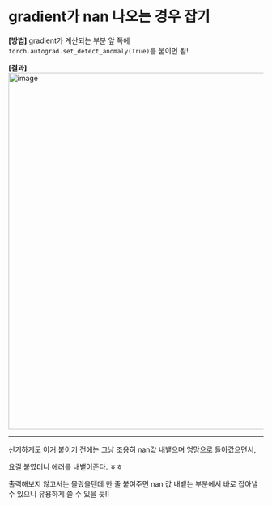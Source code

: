 # gradient가 nan 나오는 경우 잡기

**[방법]**
gradient가 계산되는 부분 앞 쪽에 `torch.autograd.set_detect_anomaly(True)`를 붙이면 됨!

**[결과]**
<img width="705" alt="image" src="https://user-images.githubusercontent.com/63252804/172040909-dfd78c1b-b233-4b58-9351-9f00eb4adf86.png">

---
신기하게도 이거 붙이기 전에는 그냥 조용히 nan값 내뱉으며 엉망으로 돌아갔으면서,

요걸 붙였더니 에러를 내뱉어준다. ㅎㅎ

출력해보지 않고서는 몰랐을텐데 한 줄 붙여주면 nan 값 내뱉는 부분에서 바로 잡아낼 수 있으니 유용하게 쓸 수 있을 듯!!
